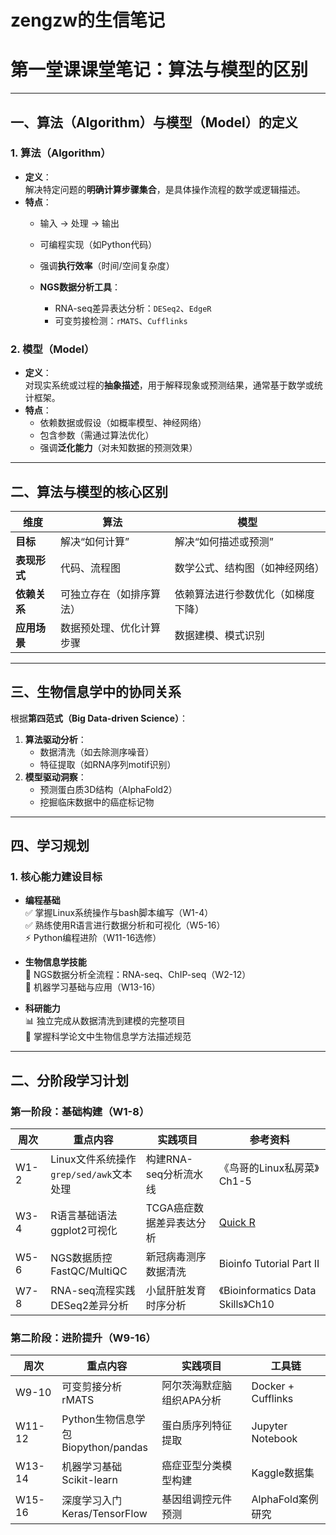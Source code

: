 # zengzw的生信笔记

# 第一堂课课堂笔记：算法与模型的区别

---

## 一、算法（Algorithm）与模型（Model）的定义

### 1. 算法（Algorithm）
- **定义**：  
  解决特定问题的**明确计算步骤集合**，是具体操作流程的数学或逻辑描述。
- **特点**：  
  - 输入 → 处理 → 输出  
  - 可编程实现（如Python代码）  
  - 强调**执行效率**（时间/空间复杂度）  

  - **NGS数据分析工具**：  
    - RNA-seq差异表达分析：`DESeq2`、`EdgeR`  
    - 可变剪接检测：`rMATS`、`Cufflinks`

### 2. 模型（Model）
- **定义**：  
  对现实系统或过程的**抽象描述**，用于解释现象或预测结果，通常基于数学或统计框架。
- **特点**：  
  - 依赖数据或假设（如概率模型、神经网络）  
  - 包含参数（需通过算法优化）  
  - 强调**泛化能力**（对未知数据的预测效果）  
 
   

---

## 二、算法与模型的核心区别

| **维度**       | **算法**                          | **模型**                          |
|----------------|-----------------------------------|-----------------------------------|
| **目标**       | 解决“如何计算”                   | 解决“如何描述或预测”             |
| **表现形式**   | 代码、流程图                     | 数学公式、结构图（如神经网络）   |
| **依赖关系**   | 可独立存在（如排序算法）         | 依赖算法进行参数优化（如梯度下降）|
| **应用场景**   | 数据预处理、优化计算步骤         | 数据建模、模式识别               |



---

## 三、生物信息学中的协同关系
根据**第四范式（Big Data-driven Science）**：
1. **算法驱动分析**：  
   - 数据清洗（如去除测序噪音）  
   - 特征提取（如RNA序列motif识别）  
2. **模型驱动洞察**：  
   - 预测蛋白质3D结构（AlphaFold2）  
   - 挖掘临床数据中的癌症标记物  
---

## 四、学习规划

### 1. 核心能力建设目标
- **编程基础**  
  ✅ 掌握Linux系统操作与bash脚本编写（W1-4）  
  ✅ 熟练使用R语言进行数据分析和可视化（W5-16）  
  ⚡ Python编程进阶（W11-16选修）

- **生物信息学技能**  
  🔬 NGS数据分析全流程：RNA-seq、ChIP-seq（W2-12）  
  🧠 机器学习基础与应用（W13-16）

- **科研能力**  
  📊 独立完成从数据清洗到建模的完整项目  
  📑 掌握科学论文中生物信息学方法描述规范

---

## 二、分阶段学习计划
### 第一阶段：基础构建（W1-8）
| 周次 | 重点内容 | 实践项目 | 参考资料 |
|-------|---------|---------|---------|
| W1-2 | Linux文件系统操作<br>`grep/sed/awk`文本处理 | 构建RNA-seq分析流水线 | 《鸟哥的Linux私房菜》Ch1-5 |
| W3-4 | R语言基础语法<br>ggplot2可视化 | TCGA癌症数据差异表达分析 | [Quick R](https://www.statmethods.net/) |
| W5-6 | NGS数据质控<br>FastQC/MultiQC | 新冠病毒测序数据清洗 | Bioinfo Tutorial Part II |
| W7-8 | RNA-seq流程实践<br>DESeq2差异分析 | 小鼠肝脏发育时序分析 | 《Bioinformatics Data Skills》Ch10 |

### 第二阶段：进阶提升（W9-16）
| 周次 | 重点内容 | 实践项目 | 工具链 |
|-------|---------|---------|--------|
| W9-10 | 可变剪接分析<br>rMATS | 阿尔茨海默症脑组织APA分析 | Docker + Cufflinks |
| W11-12 | Python生物信息学包<br>Biopython/pandas | 蛋白质序列特征提取 | Jupyter Notebook |
| W13-14 | 机器学习基础<br>Scikit-learn | 癌症亚型分类模型构建 | Kaggle数据集 |
| W15-16 | 深度学习入门<br>Keras/TensorFlow | 基因组调控元件预测 | AlphaFold案例研究 |

